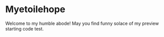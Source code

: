 # Myetoilehope
Welcome to my humble abode! May you find funny solace of my preview starting code test.
